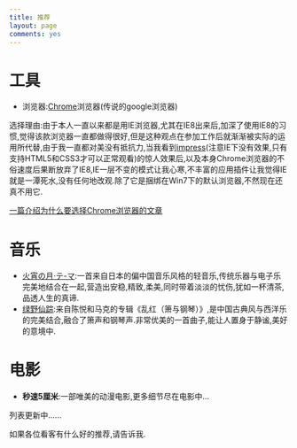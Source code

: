 ```yaml
---
title: 推荐
layout: page
comments: yes
---
```


# 工具

 - 浏览器:[Chrome](http://www.google.cn/Chrome)浏览器(传说的google浏览器)

选择理由:由于本人一直以来都是用IE浏览器,尤其在IE8出来后,加深了使用IE8的习惯,觉得该款浏览器一直都做得很好,但是这种观点在参加工作后就渐渐被实际的运用所代替,由于我一直都对美没有抵抗力,当我看到[impress](http://bartaz.github.com/impress.js/#/bored)(注意IE下没有效果,只有支持HTML5和CSS3才可以正常观看)的惊人效果后,以及本身Chrome浏览器的不俗速度后果断放弃了IE8,IE一层不变的模式让我心寒,不丰富的应用插件让我觉得IE就是一潭死水,没有任何地改观.除了它是捆绑在Win7下的默认浏览器,不然现在还真不用它.

[一篇介绍为什么要选择Chrome浏览器的文章](http://wangyueblog.com/2010/02/03/why-choose-google-chrome/)

# 音乐

- [火宵の月·テ-マ](http://music.qq.com/qqmusic.html?id=865459):一首来自日本的偏中国音乐风格的轻音乐,传统乐器与电子乐完美地结合在一起,营造出安稳,精致,柔美,同时带着淡淡的忧伤,犹如一杯清茶,品透人生的真谛.
- [绿野仙踪](http://www.kuwo.cn/yinyue/206989/):来自陈悦和马克的专辑《乱红（箫与钢琴）》,是中国古典风与西洋乐的完美结合,融合了箫声和钢琴声.非常优美的一首曲子,能让人置身于静谧,美好的意境中.

# 电影

- <b>秒速5厘米</b>:一部唯美的动漫电影,更多细节尽在电影中...

列表更新中......

如果各位看客有什么好的推荐,请告诉我.